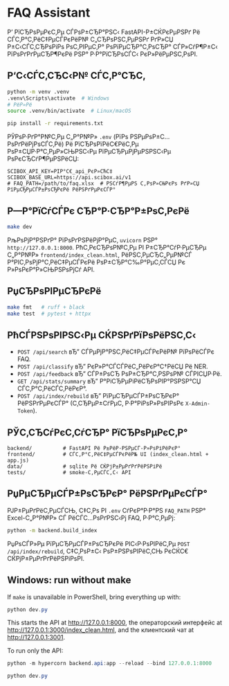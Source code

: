 ﻿# FAQ Assistant

Р’ РїСЂРѕРµРєС‚Рµ СЃРѕР±СЂР°РЅС‹ FastAPI-Р±СЌРєРµРЅРґ Рё СЃС‚Р°С‚РёС‡РµСЃРєРёР№ С„СЂРѕРЅС‚РµРЅРґ РґР»СЏ Р±С‹СЃС‚СЂРѕРіРѕ РѕС‚РІРµС‚Р° РѕРїРµСЂР°С‚РѕСЂР° СЃР»СѓР¶Р±С‹ РїРѕРґРґРµСЂР¶РєРё РЅР° Р·Р°РїСЂРѕСЃС‹ РєР»РёРµРЅС‚РѕРІ.

## Р‘С‹СЃС‚СЂС‹Р№ СЃС‚Р°СЂС‚

```bash
python -m venv .venv
.venv\Scripts\activate  # Windows
# РёР»Рё
source .venv/bin/activate  # Linux/macOS

pip install -r requirements.txt
```

РЎРѕР·РґР°Р№С‚Рµ С„Р°Р№Р» `.env` (РїРѕ РЅРµРѕР±С…РѕРґРёРјРѕСЃС‚Рё) Рё РїСЂРѕРїРёС€РёС‚Рµ РѕР±СЏР·Р°С‚РµР»СЊРЅС‹Рµ РїРµСЂРµРјРµРЅРЅС‹Рµ РѕРєСЂСѓР¶РµРЅРёСЏ:

```env
SCIBOX_API_KEY=РІР°С€_api_РєР»СЋС‡
SCIBOX_BASE_URL=https://api.scibox.ai/v1
# FAQ_PATH=/path/to/faq.xlsx  # РЅСѓР¶РµРЅ С‚РѕР»СЊРєРѕ РґР»СЏ РїРµСЂРµСЃР±РѕСЂРєРё РёРЅРґРµРєСЃР°
```

## Р—Р°РїСѓСЃРє СЂР°Р·СЂР°Р±РѕС‚РєРё

```bash
make dev
```

РљРѕРјР°РЅРґР° РїРѕРґРЅРёРјР°РµС‚ `uvicorn` РЅР° `http://127.0.0.1:8000`. РћС‚РєСЂРѕР№С‚Рµ РІ Р±СЂР°СѓР·РµСЂРµ С„Р°Р№Р» `frontend/index_clean.html`, РёРЅС‚РµСЂС„РµР№СЃ Р°РІС‚РѕРјР°С‚РёС‡РµСЃРєРё РѕР±СЂР°С‰Р°РµС‚СЃСЏ Рє Р»РѕРєР°Р»СЊРЅРѕРјСѓ API.

## РџСЂРѕРІРµСЂРєРё

```bash
make fmt   # ruff + black
make test  # pytest + httpx
```

## РћСЃРЅРѕРІРЅС‹Рµ СЌРЅРґРїРѕРёРЅС‚С‹

- `POST /api/search` вЂ” СЃРµРјР°РЅС‚РёС‡РµСЃРєРёР№ РїРѕРёСЃРє FAQ.
- `POST /api/classify` вЂ” РєР»Р°СЃСЃРёС„РёРєР°С†РёСЏ Рё NER.
- `POST /api/feedback` вЂ” СЃР±РѕСЂ РѕР±СЂР°С‚РЅРѕР№ СЃРІСЏР·Рё.
- `GET /api/stats/summary` вЂ” Р°РіСЂРµРіРёСЂРѕРІР°РЅРЅР°СЏ СЃС‚Р°С‚РёСЃС‚РёРєР°.
- `POST /api/index/rebuild` вЂ” РїРµСЂРµСЃР±РѕСЂРєР° РёРЅРґРµРєСЃР° (С‚СЂРµР±СѓРµС‚ Р·Р°РіРѕР»РѕРІРѕРє `X-Admin-Token`).

## РЎС‚СЂСѓРєС‚СѓСЂР° РїСЂРѕРµРєС‚Р°

```
backend/          # FastAPI Рё Р±РёР·РЅРµСЃ-Р»РѕРіРёРєР°
frontend/         # СЃС‚Р°С‚РёС‡РµСЃРєРёР№ UI (index_clean.html + app.js)
data/             # sqlite Рё СЌРјР±РµРґРґРёРЅРіРё
tests/            # smoke-С‚РµСЃС‚С‹ API
```

## РџРµСЂРµСЃР±РѕСЂРєР° РёРЅРґРµРєСЃР°

РЈР±РµРґРёС‚РµСЃСЊ, С‡С‚Рѕ РІ `.env` СѓРєР°Р·Р°РЅ `FAQ_PATH` РЅР° Excel-С„Р°Р№Р» СЃ РёСЃС…РѕРґРЅС‹Рј FAQ, Р·Р°С‚РµРј:

```bash
python -m backend.build_index
```

РџРѕСЃР»Рµ РїРµСЂРµСЃР±РѕСЂРєРё РІС‹Р·РѕРІРёС‚Рµ `POST /api/index/rebuild`, С‡С‚РѕР±С‹ РѕР±РЅРѕРІРёС‚СЊ РєСЌС€ СЌРјР±РµРґРґРёРЅРіРѕРІ.
## Windows: run without make

If `make` is unavailable in PowerShell, bring everything up with:

```powershell
python dev.py
```

This starts the API at http://127.0.0.1:8000, the операторский интерфейс at http://127.0.0.1:3000/index_clean.html, and the клиентский чат at http://127.0.0.1:3001.

To run only the API:

```powershell
python -m hypercorn backend.api:app --reload --bind 127.0.0.1:8000
```

```powershell
python dev.py
```
